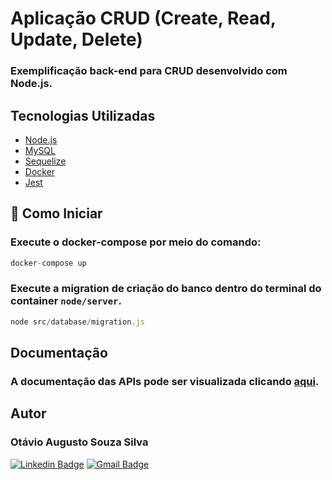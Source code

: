 # Aplicação CRUD (Create, Read, Update, Delete)
### Exemplificação back-end para CRUD desenvolvido com Node.js.


## Tecnologias Utilizadas
- [Node.js](https://nodejs.org/en/)
- [MySQL](https://www.mysql.com/)
- [Sequelize](https://sequelize.org/)
- [Docker](https://www.docker.com/)
- [Jest](https://jestjs.io/pt-BR/)

## 🚀 Como Iniciar
### Execute o docker-compose por meio do comando:

~~~Javascript
docker-compose up
~~~

### Execute a migration de criação do banco dentro do terminal do container ``` node/server ```.

~~~Javascript
node src/database/migration.js
~~~

## Documentação
### A documentação das APIs pode ser visualizada clicando <a href='./src/controllers'>aqui</a>.


## Autor
### Otávio Augusto Souza Silva


[![Linkedin Badge](https://img.shields.io/badge/-LinkedIn-blue?style=flat-square&logo=Linkedin&logoColor=white&link=https://www.linkedin.com/in/otaviosilva22/)](https://www.linkedin.com/in/otaviosilva22/)
[![Gmail Badge](https://img.shields.io/badge/-Gmail-c14438?style=flat-square&logo=Gmail&logoColor=white&link=mailto:otavio.ssilva22@gmail.com)](mailto:otavio.ssilva22@gmail.com)